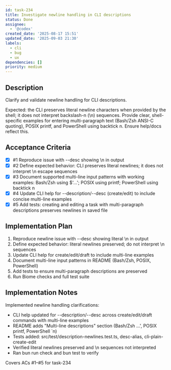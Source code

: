 ```yaml
---
id: task-234
title: Investigate newline handling in CLI descriptions
status: Done
assignee:
  - '@codex'
created_date: '2025-08-17 15:51'
updated_date: '2025-09-03 21:30'
labels:
  - cli
  - bug
  - ux
dependencies: []
priority: medium
---
```


## Description

Clarify and validate newline handling for CLI descriptions.

Expected: the CLI preserves literal newline characters when provided by the shell; it does not interpret backslash-n (\n) sequences. Provide clear, shell-specific examples for entering multi-paragraph text (Bash/Zsh ANSI-C quoting), POSIX printf, and PowerShell using backtick n. Ensure help/docs reflect this.

## Acceptance Criteria
<!-- AC:BEGIN -->
- [x] #1 Reproduce issue with --desc showing \n in output
- [x] #2 Define expected behavior: CLI preserves literal newlines; it does not interpret \n escape sequences
- [x] #3 Document supported multi-line input patterns with working examples: Bash/Zsh using $'...'; POSIX using printf; PowerShell using backtick n
- [x] #4 Update CLI help for --description/--desc (create/edit) to include concise multi-line examples
- [x] #5 Add tests: creating and editing a task with multi-paragraph descriptions preserves newlines in saved file
<!-- AC:END -->


## Implementation Plan

1. Reproduce newline issue with --desc showing literal \n in output
2. Define expected behavior: literal newlines preserved; do not interpret \n sequences
3. Update CLI help for create/edit/draft to include multi-line examples
4. Document multi-line input patterns in README (Bash/Zsh, POSIX, PowerShell)
5. Add tests to ensure multi-paragraph descriptions are preserved
6. Run Biome checks and full test suite


## Implementation Notes

Implemented newline handling clarifications:
- CLI help updated for --description/--desc across create/edit/draft commands with multi-line examples
- README adds "Multi-line descriptions" section (Bash/Zsh ...', POSIX printf, PowerShell `n)
- Tests added: src/test/description-newlines.test.ts, desc-alias, cli-plain-create-edit
- Verified literal newlines preserved and \n sequences not interpreted
- Ran bun run check and bun test to verify

Covers ACs #1–#5 for task-234
